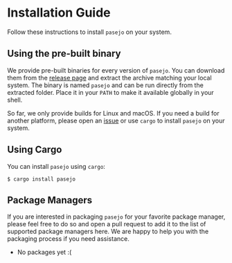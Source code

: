# Installation Guide

Follow these instructions to install `pasejo` on your system.

## Using the pre-built binary

We provide pre-built binaries for every version of `pasejo`. You can download them from the [release page](https://github.com/metio/pasejo/releases) and extract the archive matching your local system. The binary is named `pasejo` and can be run directly from the extracted folder. Place it in your `PATH` to make it available globally in your shell.

So far, we only provide builds for Linux and macOS. If you need a build for another platform, please open an [issue](https://github.com/metio/pasejo/issues) or use `cargo` to install `pasejo` on your system.

## Using Cargo

You can install `pasejo` using `cargo`:

```shell
$ cargo install pasejo
```

## Package Managers

If you are interested in packaging `pasejo` for your favorite package manager, please feel free to do so and open a pull request to add it to the list of supported package managers here. We are happy to help you with the packaging process if you need assistance.

- No packages yet :(
